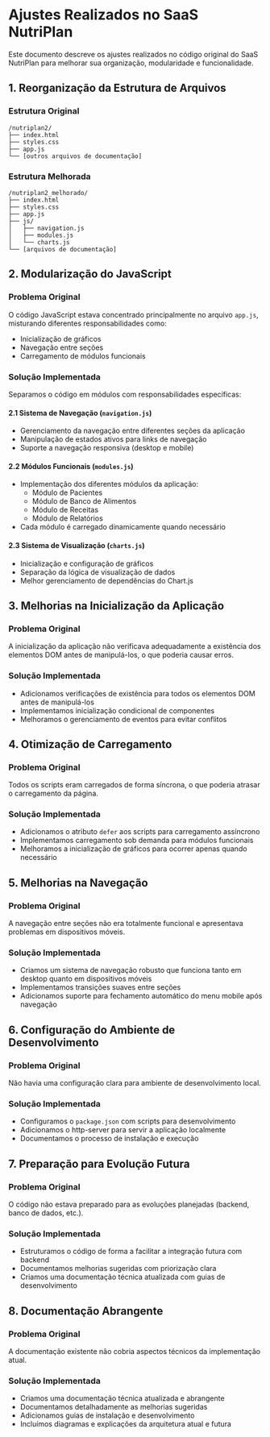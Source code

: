 # Ajustes Realizados no SaaS NutriPlan

Este documento descreve os ajustes realizados no código original do SaaS NutriPlan para melhorar sua organização, modularidade e funcionalidade.

## 1. Reorganização da Estrutura de Arquivos

### Estrutura Original
```
/nutriplan2/
├── index.html
├── styles.css
├── app.js
└── [outros arquivos de documentação]
```

### Estrutura Melhorada
```
/nutriplan2_melhorado/
├── index.html
├── styles.css
├── app.js
├── js/
│   ├── navigation.js
│   ├── modules.js
│   └── charts.js
└── [arquivos de documentação]
```

## 2. Modularização do JavaScript

### Problema Original
O código JavaScript estava concentrado principalmente no arquivo `app.js`, misturando diferentes responsabilidades como:
- Inicialização de gráficos
- Navegação entre seções
- Carregamento de módulos funcionais

### Solução Implementada
Separamos o código em módulos com responsabilidades específicas:

#### 2.1 Sistema de Navegação (`navigation.js`)
- Gerenciamento da navegação entre diferentes seções da aplicação
- Manipulação de estados ativos para links de navegação
- Suporte a navegação responsiva (desktop e mobile)

#### 2.2 Módulos Funcionais (`modules.js`)
- Implementação dos diferentes módulos da aplicação:
  - Módulo de Pacientes
  - Módulo de Banco de Alimentos
  - Módulo de Receitas
  - Módulo de Relatórios
- Cada módulo é carregado dinamicamente quando necessário

#### 2.3 Sistema de Visualização (`charts.js`)
- Inicialização e configuração de gráficos
- Separação da lógica de visualização de dados
- Melhor gerenciamento de dependências do Chart.js

## 3. Melhorias na Inicialização da Aplicação

### Problema Original
A inicialização da aplicação não verificava adequadamente a existência dos elementos DOM antes de manipulá-los, o que poderia causar erros.

### Solução Implementada
- Adicionamos verificações de existência para todos os elementos DOM antes de manipulá-los
- Implementamos inicialização condicional de componentes
- Melhoramos o gerenciamento de eventos para evitar conflitos

## 4. Otimização de Carregamento

### Problema Original
Todos os scripts eram carregados de forma síncrona, o que poderia atrasar o carregamento da página.

### Solução Implementada
- Adicionamos o atributo `defer` aos scripts para carregamento assíncrono
- Implementamos carregamento sob demanda para módulos funcionais
- Melhoramos a inicialização de gráficos para ocorrer apenas quando necessário

## 5. Melhorias na Navegação

### Problema Original
A navegação entre seções não era totalmente funcional e apresentava problemas em dispositivos móveis.

### Solução Implementada
- Criamos um sistema de navegação robusto que funciona tanto em desktop quanto em dispositivos móveis
- Implementamos transições suaves entre seções
- Adicionamos suporte para fechamento automático do menu mobile após navegação

## 6. Configuração do Ambiente de Desenvolvimento

### Problema Original
Não havia uma configuração clara para ambiente de desenvolvimento local.

### Solução Implementada
- Configuramos o `package.json` com scripts para desenvolvimento
- Adicionamos o http-server para servir a aplicação localmente
- Documentamos o processo de instalação e execução

## 7. Preparação para Evolução Futura

### Problema Original
O código não estava preparado para as evoluções planejadas (backend, banco de dados, etc.).

### Solução Implementada
- Estruturamos o código de forma a facilitar a integração futura com backend
- Documentamos melhorias sugeridas com priorização clara
- Criamos uma documentação técnica atualizada com guias de desenvolvimento

## 8. Documentação Abrangente

### Problema Original
A documentação existente não cobria aspectos técnicos da implementação atual.

### Solução Implementada
- Criamos uma documentação técnica atualizada e abrangente
- Documentamos detalhadamente as melhorias sugeridas
- Adicionamos guias de instalação e desenvolvimento
- Incluímos diagramas e explicações da arquitetura atual e futura

